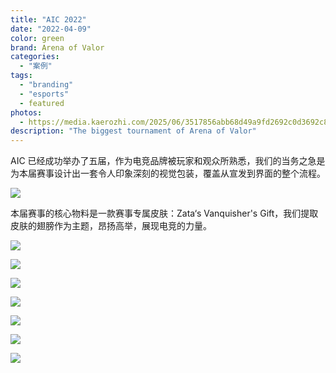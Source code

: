 ```yaml
---
title: "AIC 2022"
date: "2022-04-09"
color: green
brand: Arena of Valor
categories: 
  - "案例"
tags: 
  - "branding"
  - "esports"
  - featured
photos: 
  - https://media.kaerozhi.com/2025/06/3517856abb68d49a9fd2692c0d3692c8.webp
description: "The biggest tournament of Arena of Valor"
---
```

AIC 已经成功举办了五届，作为电竞品牌被玩家和观众所熟悉，我们的当务之急是为本届赛事设计出一套令人印象深刻的视觉包装，覆盖从宣发到界面的整个流程。

<!-- more -->

![](https://media.kaerozhi.com/2025/06/04900e756f2e2d352c2eae3c13063e6f.webp)

本届赛事的核心物料是一款赛事专属皮肤：Zata‘s Vanquisher's Gift，我们提取皮肤的翅膀作为主题，昂扬高举，展现电竞的力量。

![](https://media.kaerozhi.com/2025/06/58e14928d9098dda383d3a7c1210292a.webp)

![](https://media.kaerozhi.com/2025/06/0bc5a53542894f8a5cc09b6dc9ecc34c.webp)

![](https://media.kaerozhi.com/2025/06/39ed3adc4b7a841fdcec14a027983dc8.webp)

![](https://media.kaerozhi.com/2025/06/07f5fe8ab46e1ee4ed21601cd78ab5d2.webp)

![](https://media.kaerozhi.com/2025/06/b6e909dd2f016138973288825f36067c.webp)

![](https://media.kaerozhi.com/2025/06/749cf4a5ab8832067f310d5222698e6a.webp)

![](https://media.kaerozhi.com/2025/06/7d833b2327a77ba548973a582b76f236.webp)
